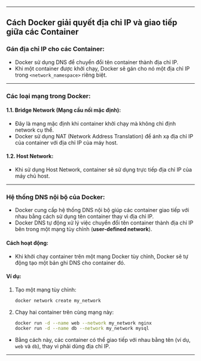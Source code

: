----
## Cách Docker giải quyết địa chỉ IP và giao tiếp giữa các Container

### Gán địa chỉ IP cho các Container:
- Docker sử dụng DNS để chuyển đổi tên container thành địa chỉ IP.
- Khi một container được khởi chạy, Docker sẽ gán cho nó một địa chỉ IP trong `<network_namespace>` riêng biệt.

----

### Các loại mạng trong Docker:

#### 1.1. **Bridge Network** (Mạng cầu nối mặc định):
- Đây là mạng mặc định khi container khởi chạy mà không chỉ định network cụ thể.
- Docker sử dụng NAT (Network Address Translation) để ánh xạ địa chỉ IP của container với địa chỉ IP của máy host.

#### 1.2. **Host Network**:
- Khi sử dụng Host Network, container sẽ sử dụng trực tiếp địa chỉ IP của máy chủ host.

----

### Hệ thống DNS nội bộ của Docker:
- Docker cung cấp hệ thống DNS nội bộ giúp các container giao tiếp với nhau bằng cách sử dụng tên container thay vì địa chỉ IP.
- Docker DNS tự động xử lý việc chuyển đổi tên container thành địa chỉ IP bên trong một mạng tùy chỉnh (**user-defined network**).

#### Cách hoạt động:
- Khi khởi chạy container trên một mạng Docker tùy chỉnh, Docker sẽ tự động tạo một bản ghi DNS cho container đó.

#### Ví dụ:
1. Tạo một mạng tùy chỉnh:
    ```bash
    docker network create my_network
    ```

2. Chạy hai container trên cùng mạng này:
    ```bash
    docker run -d --name web --network my_network nginx
    docker run -d --name db --network my_network mysql
    ```

- Bằng cách này, các container có thể giao tiếp với nhau bằng tên (ví dụ, `web` và `db`), thay vì phải dùng địa chỉ IP.

----
